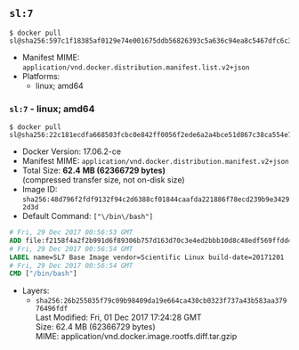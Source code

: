 ## `sl:7`

```console
$ docker pull sl@sha256:597c1f18385af0129e74e001675ddb56826393c5a636c94ea8c5467dfc6c3b89
```

-	Manifest MIME: `application/vnd.docker.distribution.manifest.list.v2+json`
-	Platforms:
	-	linux; amd64

### `sl:7` - linux; amd64

```console
$ docker pull sl@sha256:22c181ecdfa668503fcbc0e842ff0056f2ede6a2a4bce51d867c38ca554e7ec2
```

-	Docker Version: 17.06.2-ce
-	Manifest MIME: `application/vnd.docker.distribution.manifest.v2+json`
-	Total Size: **62.4 MB (62366729 bytes)**  
	(compressed transfer size, not on-disk size)
-	Image ID: `sha256:48d796f2fdf9132f94c2d6388cf01844caafda221886f78ecd239b9e34292d3d`
-	Default Command: `["\/bin\/bash"]`

```dockerfile
# Fri, 29 Dec 2017 00:56:53 GMT
ADD file:f2158f4a2f2b991d6f89306b757d163d70c3e4ed2bbb10d8c48edf569ffdd499 in / 
# Fri, 29 Dec 2017 00:56:54 GMT
LABEL name=SL7 Base Image vendor=Scientific Linux build-date=20171201
# Fri, 29 Dec 2017 00:56:54 GMT
CMD ["/bin/bash"]
```

-	Layers:
	-	`sha256:26b255035f79c09b98409da19e664ca430cb0323f737a43b583aa37976496fdf`  
		Last Modified: Fri, 01 Dec 2017 17:24:28 GMT  
		Size: 62.4 MB (62366729 bytes)  
		MIME: application/vnd.docker.image.rootfs.diff.tar.gzip

